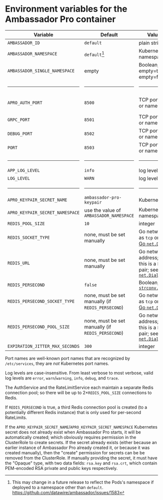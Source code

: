 # Environment variables for the Ambassador Pro container

| Variable                        | Default                                           | Value type                                                                    | Purpose                                              |
|---------------------------------|---------------------------------------------------|-------------------------------------------------------------------------------|------------------------------------------------------|
| `AMBASSADOR_ID`                 | `default`                                         | plain string                                                                  | Ambassador                                           |
| `AMBASSADOR_NAMESPACE`          | `default`[^1]                                     | Kubernetes namespace                                                          | Ambassador                                           |
| `AMBASSADOR_SINGLE_NAMESPACE`   | empty                                             | Boolean; non-empty=true, empty=false                                          | Ambasador                                            |
| <hr/>                           | <hr/>                                             | <hr/>                                                                         | <hr/>                                                |
| `APRO_AUTH_PORT`                | `8500`                                            | TCP port number or name                                                       | Filtering AuthService (gRPC)                         |
| `GRPC_PORT`                     | `8501`                                            | TCP port number or name                                                       | RateLimitService (gRPC)                              |
| `DEBUG_PORT`                    | `8502`                                            | TCP port number or name                                                       | RateLimitService debug (HTTP)                        |
| `PORT`                          | `8503`                                            | TCP port number or name                                                       | RateLimitService health (HTTP)                       |
| <hr/>                           | <hr/>                                             | <hr/>                                                                         | <hr/>                                                |
| `APP_LOG_LEVEL`                 | `info`                                            | log level                                                                     | Filter                                               |
| `LOG_LEVEL`                     | `WARN`                                            | log level                                                                     | RateLimit                                            |
| <hr/>                           | <hr/>                                             | <hr/>                                                                         | <hr/>                                                |
| `APRO_KEYPAIR_SECRET_NAME`      | `ambassador-pro-keypair`                          | Kubernetes name                                                               | Filter                                               |
| `APRO_KEYPAIR_SECRET_NAMESPACE` | use the value of `AMBASSADOR_NAMESPACE`           | Kubernetes namespace                                                          | Filter                                               |
| `REDIS_POOL_SIZE`               | `10`                                              | integer                                                                       | Filter, RateLimit                                    |
| `REDIS_SOCKET_TYPE`             | none, must be set manually                        | Go network such as `tcp` or `unix`; see [Go `net.Dial`][]                     | Filter, RateLimit                                    |
| `REDIS_URL`                     | none, must be set manually                        | Go network address; for TCP this is a `host:port` pair; see [Go `net.Dial`][] | Filter, RateLimit                                    |
| `REDIS_PERSECOND`               | `false`                                           | Boolean; [Go `strconv.ParseBool`][]                                           | RateLimit                                            |
| `REDIS_PERSECOND_SOCKET_TYPE`   | none, must be set manually (if `REDIS_PERSECOND`) | Go network such as `tcp` or `unix`; see [Go `net.Dial`][]                     | RateLimit                                            |
| `REDIS_PERSECOND_POOL_SIZE`     | none, must be set manually (if `REDIS_PERSECOND`) | Go network address; for TCP this is a `host:port` pair; see [Go `net.Dial`][] | RateLimit                                            |
| `EXPIRATION_JITTER_MAX_SECONDS` | `300`                                             | integer                                                                       | RateLimit                                            |

<!--

  The following variables are non-overridable in `run.sh`; don't add
  them to the above table.
  
   cmd/amb-sidecar/types/config.go:
    - `RLS_RUNTIME_DIR`

   vendor-ratelimit/src/settings/settings.go:
    - `USE_STATSD`
       * `STATSD_HOST`
       * `STATSD_PORT`
    - `RUNTIME_ROOT`
    - `RUNTIME_SUBDIRECTORY`

-->

Port names are well-known port names that are recognized by
`/etc/services`, they are *not* Kubernetes port names.

Log levels are case-insensitive. From least verbose to most verbose,
valid log levels are `error`, `warn`/`warning`, `info`, `debug`, and
`trace`.

The AuthService and the RateLimitService each maintain a separate
Redis connection pool; so there will be up to 2×`REDIS_POOL_SIZE`
connections to Redis.

If `REDIS_PERSECOND` is true, a third Redis connection pool is created
(to a potentially different Redis instance) that is only used for
per-second RateLimits.

If the `APRO_KEYPAIR_SECRET_NAME`/`APRO_KEYPAIR_SECRET_NAMESPACE`
Kubernetes secret does not already exist when Ambassador Pro starts,
it will be automatically created; which obviously requires permission
in the ClusterRole to create secrets.  If the secret already exists
(either because an earlier instance of Ambassador Pro already created
it, or because it was created manually), then the "create" permission
for secrets can be be removed from the ClusterRole.  If manually
providing the secret, it must have the "Opaque" type, with two data
fields: `rsa.key` and `rsa.crt`, which contain PEM-encoded RSA private
and public keys respectively.

[^1]: This may change in a future release to reflect the Pods's
    namespace if deployed to a namespace other than `default`.
    https://github.com/datawire/ambassador/issues/1583

[Go `net.Dial`]: https://golang.org/pkg/net/#Dial
[Go `strconv.ParseBool`]: https://golang.org/pkg/strconv/#ParseBool
